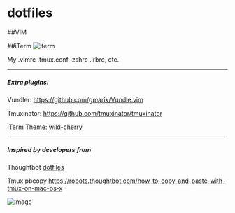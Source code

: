 dotfiles
========

##VIM

##iTerm
![iterm](https://raw.githubusercontent.com/antwonlee/dotfiles/master/images/iterm.png)

My .vimrc .tmux.conf .zshrc .irbrc, etc.

---

##### Extra plugins:

Vundler: https://github.com/gmarik/Vundle.vim<br />

Tmuxinator: https://github.com/tmuxinator/tmuxinator

iTerm Theme: [wild-cherry](https://github.com/mashaal/wild-cherry)

---

##### Inspired by developers from

Thoughtbot [dotfiles](https://github.com/thoughtbot/dotfiles)

Tmux pbcopy
https://robots.thoughtbot.com/how-to-copy-and-paste-with-tmux-on-mac-os-x

![image](https://camo.githubusercontent.com/23e90466577ec68e58aa328113e15b756cd0c946/687474703a2f2f74686f75676874626f742e636f6d2f696d616765732f746d2f6c6f676f2e706e67)
